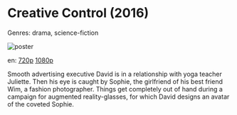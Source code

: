 # Creative Control (2016)

Genres: drama, science-fiction

![poster](http://image.tmdb.org/t/p/w500/eolLUf0yl4syYcTpyF5iQR1P2kE.jpg)

en:
  [720p](magnet:?xt=urn:btih:8744E4D859BF006AB99339D8393BAA712C952CBD&tr=udp://glotorrents.pw:6969/announce&tr=udp://tracker.opentrackr.org:1337/announce&tr=udp://torrent.gresille.org:80/announce&tr=udp://tracker.openbittorrent.com:80&tr=udp://tracker.coppersurfer.tk:6969&tr=udp://tracker.leechers-paradise.org:6969&tr=udp://p4p.arenabg.ch:1337&tr=udp://tracker.internetwarriors.net:1337)
  [1080p](magnet:?xt=urn:btih:0717BD44ABA93F2C7D8C74F4A03F8244CA7B88E6&tr=udp://glotorrents.pw:6969/announce&tr=udp://tracker.opentrackr.org:1337/announce&tr=udp://torrent.gresille.org:80/announce&tr=udp://tracker.openbittorrent.com:80&tr=udp://tracker.coppersurfer.tk:6969&tr=udp://tracker.leechers-paradise.org:6969&tr=udp://p4p.arenabg.ch:1337&tr=udp://tracker.internetwarriors.net:1337)
  


Smooth advertising executive David is in a relationship with yoga teacher Juliette. Then his eye is caught by Sophie, the girlfriend of his best friend Wim, a fashion photographer. Things get completely out of hand during a campaign for augmented reality-glasses, for which David designs an avatar of the coveted Sophie.